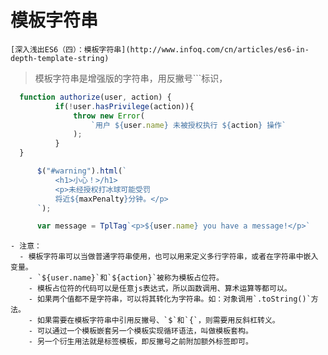 # 模板字符串

	[深入浅出ES6（四）：模板字符串](http://www.infoq.com/cn/articles/es6-in-depth-template-string)
	
  > 模板字符串是增强版的字符串，用反撇号`\``标识，

  ```js
    function authorize(user, action) {
			if(!user.hasPrivilege(action)){
				throw new Error(
					`用户 ${user.name} 未被授权执行 ${action} 操作`	
				);
			}
    }

		$("#warning").html(`
			<h1>小心！>/h1>
			<p>未经授权打冰球可能受罚
			将近${maxPenalty}分钟。</p>
		`);

		var message = TplTag`<p>${user.name} you have a message!</p>`
  ```
	- 注意：
	  - 模板字符串可以当做普通字符串使用，也可以用来定义多行字符串，或者在字符串中嵌入变量。
		- `${user.name}`和`${action}`被称为模板占位符。
		- 模板占位符的代码可以是任意js表达式，所以函数调用、算术运算等都可以。
		- 如果两个值都不是字符串，可以将其转化为字符串。如：对象调用`.toString()`方法。
		- 如果需要在模板字符串中引用反撇号、`$`和`{`，则需要用反斜杠转义。
		- 可以通过一个模板嵌套另一个模板实现循环语法，叫做模板套构。
		- 另一个衍生用法就是标签模板，即反撇号之前附加额外标签即可。